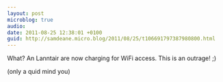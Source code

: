 ```yaml
---
layout: post
microblog: true
audio: 
date: 2011-08-25 12:38:01 +0100
guid: http://samdeane.micro.blog/2011/08/25/t106691797387980800.html
---
```

What? An Lanntair are now charging for WiFi access. This is an outrage! ;)

(only a quid mind you)
